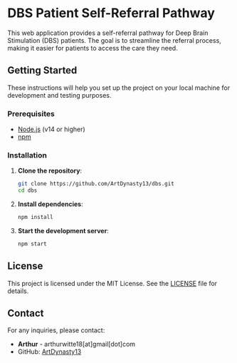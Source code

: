 # DBS Patient Self-Referral Pathway

This web application provides a self-referral pathway for Deep Brain Stimulation (DBS) patients. The goal is to streamline the referral process, making it easier for patients to access the care they need.

## Getting Started

These instructions will help you set up the project on your local machine for development and testing purposes.

### Prerequisites

- [Node.js](https://nodejs.org/) (v14 or higher)
- [npm](https://www.npmjs.com/)

### Installation

1. **Clone the repository**:

    ```bash
    git clone https://github.com/ArtDynasty13/dbs.git
    cd dbs
    ```

2. **Install dependencies**:

    ```bash
    npm install
    ```

3. **Start the development server**:

    ```bash
    npm start
    ```

## License

This project is licensed under the MIT License. See the [LICENSE](LICENSE) file for details.

## Contact

For any inquiries, please contact:

- **Arthur** - arthurwitte18[at]gmail[dot]com
- GitHub: [ArtDynasty13](https://github.com/ArtDynasty13)
